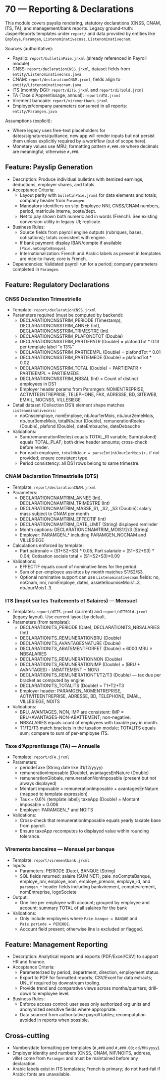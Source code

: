 # 70 — Reporting & Declarations

This module covers payslip rendering, statutory declarations (CNSS, CNAM, ITS, TA), and management/bank reports. Legacy ground-truth: JasperReports templates under `report/` and data provided by entities like `Employe`, `Paramgen`, `Listenominativecnss`, `Listenominativecnam`.

Sources (authoritative):
- Payslip: `report/bulletinPaie.jrxml` (already referenced in Payroll module)
- CNSS: `report/declarationCNSS.jrxml`, dataset fields from `entity/Listenominativecnss.java`
- CNAM: `report/declarationCNAM.jrxml`, fields align to `entity/Listenominativecnam.java`
- ITS (monthly DGI): `report/dITS.jrxml` and `report/dITSOld.jrxml`
- TA (Taxe d'Apprentissage, annual): `report/dTA.jrxml`
- Virement bancaire: `report/virementbank.jrxml`
- Employer/company parameters consumed in all reports: `entity/Paramgen.java`

Assumptions (explicit):
- Where legacy uses free-text placeholders for dates/signatures/quittance, new app will render inputs but not persist them unless explicitly required by a workflow (out of scope here).
- Monetary values use MRU; formatting pattern `#,##0.00` where decimals are meaningful; otherwise `#,##0`.

## Feature: Payslip Generation
- Description: Produce individual bulletins with itemized earnings, deductions, employer shares, and totals.
- Acceptance Criteria:
	- Layout parity with `bulletinPaie.jrxml` for data elements and totals; company header from `Paramgen`.
	- Mandatory identifiers on slip: Employee NNI, CNSS/CNAM numbers, period, matricule interne, poste/dept.
	- Net to pay shown both numeric and in words (French). See existing conversion utility in legacy UI; replicate.
- Business Rules:
	- Source fields from payroll engine outputs (rubriques, bases, cotisations); totals consistent with engine.
	- If bank payment: display IBAN/compte if available (`Paie.noCompteBanque`).
	- Internationalization: French and Arabic labels as present in templates are nice-to-have; core is French.
- Dependencies: Validated payroll run for a period; company parameters completed in `Paramgen`.

## Feature: Regulatory Declarations

### CNSS Déclaration Trimestrielle
- Template: `report/declarationCNSS.jrxml`
- Parameters required (must be computed by backend):
	- DECLARATIONCNSSTRIM_PERIODE (Timestamp), DECLARATIONCNSSTRIM_ANNEE (Int), DECLARATIONCNSSTRIM_TRIMESTRE (Int)
	- DECLARATIONCNSSTRIM_PLAFONDTOT (Double)
	- DECLARATIONCNSSTRIM_PARTIEPATR (Double) = plafondTot * 0.13 per template label “x 13%”
	- DECLARATIONCNSSTRIM_PARTIEEMPL (Double) = plafondTot * 0.01
	- DECLARATIONCNSSTRIM_PARTIEMEDE (Double) = plafondTot * 0.02
	- DECLARATIONCNSSTRIM_TOTAL (Double) = PARTIEPATR + PARTIEEMPL + PARTIEMEDE
	- DECLARATIONCNSSTRIM_NBSAL (Int) = Count of distinct employees in DS1
	- Employer header params from Paramgen: NOMENTREPRISE, ACTIVITEENTREPRISE, TELEPHONE, FAX, ADRESSE, BD, SITEWEB, EMAIL, NOCNSS, VILLESIEGE
- Detail dataset (Collection DS1) element shape matches `Listenominativecnss`:
	- noCnssemploye, nomEmploye, nbJour1erMois, nbJour2emeMois, nbJour3emeMois, totalNbJour (Double), remunerationReeles (Double), plafond (Double), dateEmbauche, dateDebauche
- Validations:
	- Sum(remunerationReeles) equals TOTAL_RI variable; Sum(plafond) equals TOTAL_PLAF; both drive header amounts; cross-check before render.
	- For each employee, `totalNbJour = parseInt(nbJour1erMois)+…` if not provided; ensure consistent type.
	- Period consistency: all DS1 rows belong to same trimestre.

### CNAM Déclaration Trimestrielle (DTS)
- Template: `report/declarationCNAM.jrxml`
- Parameters:
	- DECLARATIONCNAMTRIM_ANNEE (Int), DECLARATIONCNAMTRIM_TRIMESTRE (Int)
	- DECLARATIONCNAMTRIM_MASSE_S1, _S2, _S3 (Double): salary mass subject to CNAM per month
	- DECLARATIONCNAMTRIM_EFFECTIF (Int)
	- DECLARATIONCNAMTRIM_DATE_LIMIT (String) displayed reminder
	- Month captions: DECLARATIONCNAMTRIM_MOIS1/2/3 (String)
	- Employer: PARAMGEN_* including PARAMGEN_NOCNAM and VILLESIEGE
- Calculations enforced by template:
	- Part patronale = (S1+S2+S3) * 0.05; Part salariale = (S1+S2+S3) * 0.04; Cotisation sociale total = (S1+S2+S3)*0.09
- Validations:
	- EFFECTIF equals count of nominative lines for the period.
	- Sum of per-employee assiettes by month matches S1/S2/S3.
	- Optional nominative support can use `Listenominativecnam` fields: no, noCnam, nni, nomEmploye, dates, assieteSoumiseMois1..3, nbJourMois1..3.

### ITS (Impôt sur les Traitements et Salaires) — Mensuel
- Templates: `report/dITS.jrxml` (current) and `report/dITSOld.jrxml` (legacy layout). Use current layout by default.
- Parameters (from template):
	- DECLARATIONITS_PERIODE (Date), DECLARATIONITS_NBSALARIES (Int)
	- DECLARATIONITS_REMUNERATIONBRU (Double)
	- DECLARATIONITS_AVANTAGESNATURE (Double)
	- DECLARATIONITS_ABATEMENTFORFET (Double) = 6000 MRU × NBSALARIES
	- DECLARATIONITS_REMUNERATIONNON (Double)
	- DECLARATIONITS_REMUNERATIONIMP (Double) = (BRU + AVANTAGES) - (ABATTEMENT + NON)
	- DECLARATIONITS_REMUNERATIONT1/T2/T3 (Double) — tax due per bracket as computed by engine
	- DECLARATIONITS_TOTALITS (Double) = T1+T2+T3
	- Employer header: PARAMGEN_NOMENTREPRISE, ACTIVITEENTREPRISE, ADRESSE, BD, TELEPHONE, EMAIL, VILLESIEGE, NOITS
- Validations:
	- BRU, AVANTAGES, NON, IMP are consistent: IMP = BRU+AVANTAGES-NON-ABATTEMENT; non-negative.
	- NBSALARIES equals count of employees with taxable pay in month.
	- T1/T2/T3 match brackets in the taxation module; TOTALITS equals sum; compare to sum of per-employee ITS.

### Taxe d’Apprentissage (TA) — Annuelle
- Template: `report/dTA.jrxml`
- Parameters:
	- periodeTaxe (String date like 31/12/yyyy)
	- remunerationImposable (Double), avantagesEnNature (Double)
	- remunerationGlobale, remunerationNonImposable (present but not always displayed)
	- Montant imposable = remunerationImposable + avantagesEnNature (mapped to template expression)
	- Taux = 0.6% (template label); taxeApp (Double) = Montant imposable × 0.006
	- Employer: PARAMGEN_* and NOITS
- Validations:
	- Cross-check that remunerationImposable equals yearly taxable base from payroll.
	- Ensure taxeApp recomputes to displayed value within rounding tolerance.

### Virements bancaires — Mensuel par banque
- Template: `report/virementbank.jrxml`
- Inputs:
	- Parameters: PERIODE (Date), BANQUE (String)
	- SQL fields returned: salaire (SUM NET), paie_noCompteBanque, employe_nni, employe_nom, employe_prenom, employe_id, and `paramgen_*` header fields including bankvirement, comptevirement, nomEntreprise, logoSociete
- Output:
	- One line per employee with account; grouped by employee and account; summary TOTAL of all salaires for the bank
- Validations:
	- Only include employees where `Paie.banque = BANQUE` and `Paie.periode = PERIODE`.
	- Account field present; otherwise line is excluded or flagged.

## Feature: Management Reporting
- Description: Analytical reports and exports (PDF/Excel/CSV) to support HR and finance.
- Acceptance Criteria:
	- Parameterized by period, department, direction, employment status.
	- Export to PDF for formatted reports; CSV/Excel for data extracts; UNL if required by downstream tooling.
	- Provide trend and comparative views across months/quarters; drill-down to employee level.
- Business Rules:
	- Enforce access control: user sees only authorized org units and anonymized sensitive fields where appropriate.
	- Data sourced from authoritative payroll tables; recomputation avoided in reports when possible.

## Cross-cutting
- Number/date formatting per templates (`#,##0` and `#,##0.00`; `dd/MM/yyyy`).
- Employer identity and numbers (CNSS, CNAM, NIF/NOITS, address, ville) come from `Paramgen` and must be maintained before any declaration.
- Arabic labels exist in ITS templates; French is primary; do not hard-fail if Arabic fonts are unavailable.
